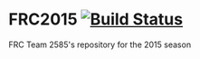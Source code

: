 FRC2015 [![Build Status](https://travis-ci.org/2585Robophiles/FRC2015.svg)](https://travis-ci.org/2585Robophiles/FRC2015)
=======

FRC Team 2585's repository for the 2015 season
